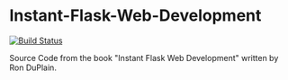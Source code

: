 Instant-Flask-Web-Development
=============================

[![Build Status](https://travis-ci.org/manerMoniar/Instant-Flask-Web-Development.png)](https://travis-ci.org/manerMoniar/Instant-Flask-Web-Development)

Source Code from the book "Instant Flask Web Development" written by Ron DuPlain.
